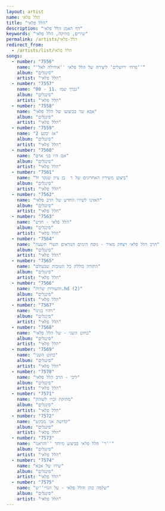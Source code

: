 ```yaml
---
layout: artist
name: הלל פלאי
title: "הלל פלאי"
description: "דף האמן הלל פלאי"
keywords: "שירים, מוזיקה, הלל פלאי"
permalink: /artists/הלל-פלאי
redirect_from:
  - /artists/list/הלל פלאי
songs:
  - number: "7556"
    name: "'פרחי ירושלים' ליצירה של הלל פלאי ''אוחילה לאל''"
    album: "סינגלים"
    artist: "הלל פלאי"
  - number: "7557"
    name: "00 - 11. נברך שמו"
    album: "סינגלים"
    artist: "הלל פלאי"
  - number: "7558"
    name: "אבא שר בביצועו של הלל פלאי"
    album: "סינגלים"
    artist: "הלל פלאי"
  - number: "7559"
    name: "אז יבקע 2"
    album: "סינגלים"
    artist: "הלל פלאי"
  - number: "7560"
    name: "אם היו בני אדם"
    album: "סינגלים"
    artist: "הלל פלאי"
  - number: "7561"
    name: "ביצוע משיריו האחרונים של ר  בן ציון שנקר זל"
    album: "סינגלים"
    artist: "הלל פלאי"
  - number: "7562"
    name: "האזינו לשירו החדש של הרב פלאי"
    album: "סינגלים"
    artist: "הלל פלאי"
  - number: "7563"
    name: "הלל פלאי - חדש"
    album: "סינגלים"
    artist: "הלל פלאי"
  - number: "7564"
    name: "הרב הלל פלאי ויצחק מאיר - נוסח הימים הנוראים תשרי תשעה"
    album: "סינגלים"
    artist: "הלל פלאי"
  - number: "7565"
    name: "התורה כוללת כל הטובות שבעולם"
    album: "סינגלים"
    artist: "הלל פלאי"
  - number: "7566"
    name: "והשורות שרות.hd (2)"
    album: "סינגלים"
    artist: "הלל פלאי"
  - number: "7567"
    name: "ויהיו בנינו"
    album: "סינגלים"
    artist: "הלל פלאי"
  - number: "7568"
    name: "כחוט השני - של הלל פלאי"
    album: "סינגלים"
    artist: "הלל פלאי"
  - number: "7569"
    name: "כחוט השני"
    album: "סינגלים"
    artist: "הלל פלאי"
  - number: "7570"
    name: "ליבי - הרב הלל פלאי"
    album: "סינגלים"
    artist: "הלל פלאי"
  - number: "7571"
    name: "מתיקת זכרו לשוהק"
    album: "סינגלים"
    artist: "הלל פלאי"
  - number: "7572"
    name: "קדושה אני מבקש"
    album: "סינגלים"
    artist: "הלל פלאי"
  - number: "7573"
    name: "ר' הלל פלאי בביצוע מיוחד ''והראנו''"
    album: "סינגלים"
    artist: "הלל פלאי"
  - number: "7574"
    name: "שירו של אבא"
    album: "סינגלים"
    artist: "הלל פלאי"
  - number: "7575"
    name: "שלמה כהן והלל פלאי - על הגרי''ש"
    album: "סינגלים"
    artist: "הלל פלאי"
---
```

